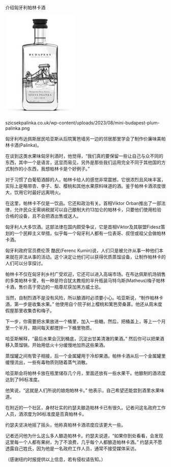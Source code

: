 介绍匈牙利帕林卡酒


![介绍匈牙利帕林卡酒](https://github.com/ywangnccu/ywang/blob/main/images/mini-budapest-plum-palinka.png)


szicsekpalinka.co.uk/wp-content/uploads/2023/08/mini-budapest-plum-palinka.png


匈牙利布达佩斯居民哈亚斯从后院篱笆墙另一边的邻居那里学会了制作价廉味美帕林卡酒(Palinka)。

在谈到这类水果味匈牙利酒时，他觉得，“我们真的要保留一些让自己与众不同的东西，其中一个是语言，这显而易见，另外是那些我们运用完全不同于其他国的方式制作的小东西，我想帕林卡是个好例子。”

对于习惯了白葡萄酒醇的人，帕林卡给人的感觉非常震撼，它很浓烈且风味丰富，实际上是略带杏、李子、梨、樱桃和其他水果原料味道的酒。鉴于帕林卡酒浓度很大，饮用它时最好远离明火。

在这里，帕林卡不仅是一饮品。它还和政治有关。首相Viktor Orban推出了一部法律，允许民众无需纳税就可以自己酿制大约13加仑的帕林卡，只要他们使用检验合格的设备，且不会把酒出售或送人。

匈牙利人大多饮酒。这部法律在国内颇受争议，它是首相Viktor及其联盟Fidesz策划的一个民粹主义举措，似乎每一个匈牙利人都有一位表哥、叔侄或祖父会做帕林卡酒。

匈牙利政府官员费伦茨 酷民(Ferenc Kumin)说，人们只是被允许从事一种他们本来就在非法从事的活动。这个决定让他们可以获得优质蒸馏设备，让制作帕林卡的人们可以分享探讨。

帕林卡不仅在匈牙利乡村广受欢迎，它还可以进入高端市场。在布达佩斯机场销售的多类帕林卡里，有一种是符合犹太教规的半升瓶装马特乌斯(Matheus)梅子帕林卡酒，售价高于旁边的一瓶尊尼获加黑方威士忌。

当然，自制烈酒不是没有风险，所以酿酒时必须要小心。哈亚斯说，“制作帕林卡酒，第一步是收集水果。” 他使用自个院子树上樱桃和篱笆旁桑葚。他还从周末度假屋那里收集杏和梅子。

下一步，你需要把水果放进一个桶里，加入一些糖。然后，把桶盖上，等上一个月至一个半月，期间每天都搅拌一下桶里物质。

哈亚斯解释，“最后水果会沉到桶底，沉淀出甘美清澈的果酒。” 然后你可以把果酒移入蒸馏锅，开始用低火十分缓慢地加热这些果酒。

蒸馏罐之间有管子相接，后一个金属罐用于冷却果酒。帕林卡酒从后一个金属罐里缓慢流出，一些有毒物质则随着蒸气消散。

哈亚斯会将帕林卡放在瓶里储存几个月，里面还放有一些水果干。他酿制的酒浓度达到了96标准度。

他笑说，“这就是人们所说的娘炮帕林卡。” 他表示，自己希望还能尝到酒里水果味道。

在附近的一个社区，身材壮实的约瑟夫酿造帕林卡已有很久。记者问这名政府工作人员，酒浓度为96标准度是否真帕林卡。

约瑟夫坚决地摇了摇头，他称真帕林卡酒浓度应该更大一些。

记者还问他为什么这么多人酿造帕林卡。约瑟夫说道，“如果你到处看看，会发现这里每一个人都有果树，为了不浪费，几乎每个人都酿造帕林卡酒。” 约瑟夫不愿透露自己姓氏，因为他是一名政府工作人员，通常不接受媒体采访。


（感谢纽约时报提供以上信息，若有侵权请告知。）
